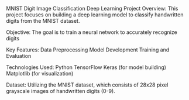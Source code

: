 MNIST Digit Image Classification Deep Learning Project
Overview:
This project focuses on building a deep learning model to classify handwritten digits from the MNIST dataset.

Objective:
The goal is to train a neural network to accurately recognize digits

Key Features:
Data Preprocessing
Model Development
Training and Evaluation

Technologies Used:
Python
TensorFlow
Keras (for model building)
Matplotlib (for visualization)

Dataset:
Utilizing the MNIST dataset, which consists of 28x28 pixel grayscale images of handwritten digits (0-9).

